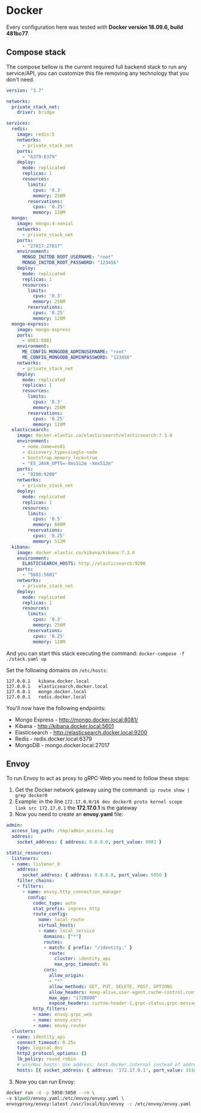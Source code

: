 # Docker

Every configuration here was tested with **Docker version 18.09.6, build 481bc77**.

## Compose stack

The compose bellow is the current required full backend stack to run any service/API, you can customize this file removing any technology that you don't need.

```yml
version: "3.7"

networks:
  private_stack_net:
    driver: bridge

services:
  redis:
    image: redis:5
    networks:
      - private_stack_net
    ports:
      - "6379:6379"
    deploy:
      mode: replicated
      replicas: 1
      resources:
        limits:
          cpus: '0.3'
          memory: 256M
        reservations:
          cpus: '0.25'
          memory: 128M
  mongo:
    image: mongo:4-xenial
    networks:
      - private_stack_net
    ports:
      - "27017:27017"
    environment:
      MONGO_INITDB_ROOT_USERNAME: "root"
      MONGO_INITDB_ROOT_PASSWORD: "123456"
    deploy:
      mode: replicated
      replicas: 1
      resources:
        limits:
          cpus: '0.3'
          memory: 256M
        reservations:
          cpus: '0.25'
          memory: 128M
  mongo-express:
    image: mongo-express
    ports:
      - 8081:8081
    environment:
      ME_CONFIG_MONGODB_ADMINUSERNAME: "root"
      ME_CONFIG_MONGODB_ADMINPASSWORD: "123456"
    networks:
      - private_stack_net
    deploy:
      mode: replicated
      replicas: 1
      resources:
        limits:
          cpus: '0.3'
          memory: 256M
        reservations:
          cpus: '0.25'
          memory: 128M
  elasticsearch:
    image: docker.elastic.co/elasticsearch/elasticsearch:7.3.0
    environment:
      - node.name=es01
      - discovery.type=single-node
      - bootstrap.memory_lock=true
      - "ES_JAVA_OPTS=-Xms512m -Xmx512m"
    ports:
      - "9200:9200"
    networks:
      - private_stack_net
    deploy:
      mode: replicated
      replicas: 1
      resources:
        limits:
          cpus: '0.5'
          memory: 600M
        reservations:
          cpus: '0.25'
          memory: 512M
  kibana:
    image: docker.elastic.co/kibana/kibana:7.3.0
    environment:
      ELASTICSEARCH_HOSTS: http://elasticsearch:9200
    ports:
      - "5601:5601"
    networks:
      - private_stack_net
    deploy:
      mode: replicated
      replicas: 1
      resources:
        limits:
          cpus: '0.3'
          memory: 256M
        reservations:
          cpus: '0.25'
          memory: 128M
```

And you can start this stack executing the command: `docker-compose -f ./stack.yaml up`

Set the following domains on `/etc/hosts`:

```
127.0.0.1	kibana.docker.local
127.0.0.1	elasticsearch.docker.local
127.0.0.1	mongo.docker.local
127.0.0.1	redis.docker.local
```

You'll now have the following endpoints:

* Mongo Express - http://mongo.docker.local:8081/
* Kibana - http://kibana.docker.local:5601
* Elasticsearch - http://elasticsearch.docker.local:9200
* Redis - redis.docker.local:6379
* MongoDB - mongo.docker.local:27017

## Envoy

To run Envoy to act as proxy to gRPC-Web you need to follow these steps:

1. Get the Docker network gateway using the command: `ip route show | grep docker0`
  1. Example: in the line `172.17.0.0/16 dev docker0 proto kernel scope link src 172.17.0.1` the **172.17.0.1** is the gateway
2. Now you need to create an **envoy.yaml** file:
  ```yaml
  admin:
    access_log_path: /tmp/admin_access.log
    address:
      socket_address: { address: 0.0.0.0, port_value: 9901 }

  static_resources:
    listeners:
    - name: listener_0
      address:
        socket_address: { address: 0.0.0.0, port_value: 5050 }
      filter_chains:
      - filters:
        - name: envoy.http_connection_manager
          config:
            codec_type: auto
            stat_prefix: ingress_http
            route_config:
              name: local_route
              virtual_hosts:
              - name: local_service
                domains: ["*"]
                routes:
                - match: { prefix: "/identity." }
                  route:
                    cluster: identity_api
                    max_grpc_timeout: 0s
                cors:
                  allow_origin:
                  - "*"
                  allow_methods: GET, PUT, DELETE, POST, OPTIONS
                  allow_headers: keep-alive,user-agent,cache-control,content-type,content-transfer-encoding,custom-header-1,x-accept-content-transfer-encoding,x-accept-response-streaming,x-user-agent,x-grpc-web,grpc-timeout
                  max_age: "1728000"
                  expose_headers: custom-header-1,grpc-status,grpc-message
            http_filters:
            - name: envoy.grpc_web
            - name: envoy.cors
            - name: envoy.router
    clusters:
    - name: identity_api
      connect_timeout: 0.25s
      type: logical_dns
      http2_protocol_options: {}
      lb_policy: round_robin
      # win/mac hosts: Use address: host.docker.internal instead of address: localhost in the line below
      hosts: [{ socket_address: { address: '172.17.0.1', port_value: 35102 }}]
  ```
3. Now you can run Envoy:
  ```bash
  docker run -d -p 5050:5050 --rm \
  -v $(pwd)/envoy.yaml:/etc/envoy/envoy.yaml \
  envoyproxy/envoy:latest /usr/local/bin/envoy -c /etc/envoy/envoy.yaml
  ```